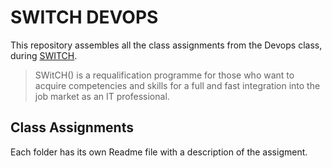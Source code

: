 # SWITCH DEVOPS

This repository assembles all the class assignments from the Devops class, during [SWITCH](https://portotechhub.com/switch/).

> SWitCH() is a requalification programme for those who want to acquire competencies and skills for a full and fast integration into the job market as an IT professional.

## Class Assignments

Each folder has its own Readme file with a description of the assigment.
